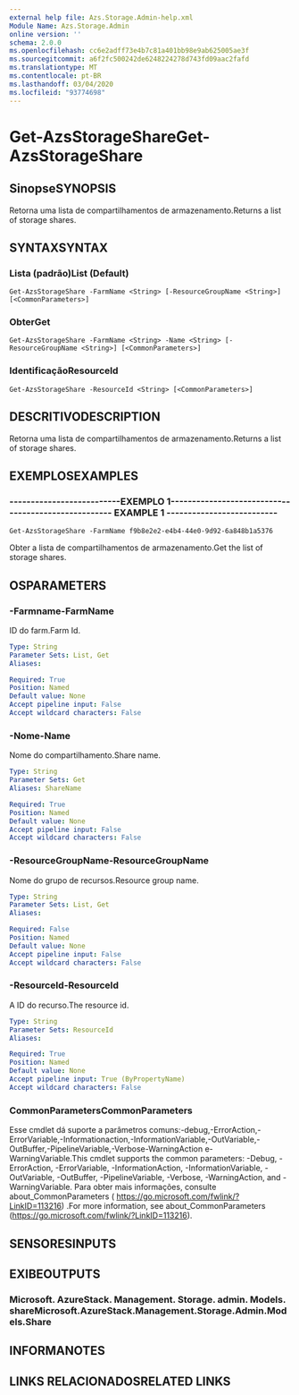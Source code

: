 ```yaml
---
external help file: Azs.Storage.Admin-help.xml
Module Name: Azs.Storage.Admin
online version: ''
schema: 2.0.0
ms.openlocfilehash: cc6e2adff73e4b7c81a401bb98e9ab625005ae3f
ms.sourcegitcommit: a6f2fc500242de6248224278d743fd09aac2fafd
ms.translationtype: MT
ms.contentlocale: pt-BR
ms.lasthandoff: 03/04/2020
ms.locfileid: "93774698"
---
```

# <span data-ttu-id="ad051-101">Get-AzsStorageShare</span><span class="sxs-lookup"><span data-stu-id="ad051-101">Get-AzsStorageShare</span></span>

## <span data-ttu-id="ad051-102">Sinopse</span><span class="sxs-lookup"><span data-stu-id="ad051-102">SYNOPSIS</span></span>
<span data-ttu-id="ad051-103">Retorna uma lista de compartilhamentos de armazenamento.</span><span class="sxs-lookup"><span data-stu-id="ad051-103">Returns a list of storage shares.</span></span>

## <span data-ttu-id="ad051-104">SYNTAX</span><span class="sxs-lookup"><span data-stu-id="ad051-104">SYNTAX</span></span>

### <span data-ttu-id="ad051-105">Lista (padrão)</span><span class="sxs-lookup"><span data-stu-id="ad051-105">List (Default)</span></span>
```
Get-AzsStorageShare -FarmName <String> [-ResourceGroupName <String>] [<CommonParameters>]
```

### <span data-ttu-id="ad051-106">Obter</span><span class="sxs-lookup"><span data-stu-id="ad051-106">Get</span></span>
```
Get-AzsStorageShare -FarmName <String> -Name <String> [-ResourceGroupName <String>] [<CommonParameters>]
```

### <span data-ttu-id="ad051-107">Identificação</span><span class="sxs-lookup"><span data-stu-id="ad051-107">ResourceId</span></span>
```
Get-AzsStorageShare -ResourceId <String> [<CommonParameters>]
```

## <span data-ttu-id="ad051-108">DESCRITIVO</span><span class="sxs-lookup"><span data-stu-id="ad051-108">DESCRIPTION</span></span>
<span data-ttu-id="ad051-109">Retorna uma lista de compartilhamentos de armazenamento.</span><span class="sxs-lookup"><span data-stu-id="ad051-109">Returns a list of storage shares.</span></span>

## <span data-ttu-id="ad051-110">EXEMPLOS</span><span class="sxs-lookup"><span data-stu-id="ad051-110">EXAMPLES</span></span>

### <span data-ttu-id="ad051-111">--------------------------EXEMPLO 1--------------------------</span><span class="sxs-lookup"><span data-stu-id="ad051-111">-------------------------- EXAMPLE 1 --------------------------</span></span>
```
Get-AzsStorageShare -FarmName f9b8e2e2-e4b4-44e0-9d92-6a848b1a5376
```

<span data-ttu-id="ad051-112">Obter a lista de compartilhamentos de armazenamento.</span><span class="sxs-lookup"><span data-stu-id="ad051-112">Get the list of storage shares.</span></span>

## <span data-ttu-id="ad051-113">OS</span><span class="sxs-lookup"><span data-stu-id="ad051-113">PARAMETERS</span></span>

### <span data-ttu-id="ad051-114">-Farmname</span><span class="sxs-lookup"><span data-stu-id="ad051-114">-FarmName</span></span>
<span data-ttu-id="ad051-115">ID do farm.</span><span class="sxs-lookup"><span data-stu-id="ad051-115">Farm Id.</span></span>

```yaml
Type: String
Parameter Sets: List, Get
Aliases: 

Required: True
Position: Named
Default value: None
Accept pipeline input: False
Accept wildcard characters: False
```

### <span data-ttu-id="ad051-116">-Nome</span><span class="sxs-lookup"><span data-stu-id="ad051-116">-Name</span></span>
<span data-ttu-id="ad051-117">Nome do compartilhamento.</span><span class="sxs-lookup"><span data-stu-id="ad051-117">Share name.</span></span>

```yaml
Type: String
Parameter Sets: Get
Aliases: ShareName

Required: True
Position: Named
Default value: None
Accept pipeline input: False
Accept wildcard characters: False
```

### <span data-ttu-id="ad051-118">-ResourceGroupName</span><span class="sxs-lookup"><span data-stu-id="ad051-118">-ResourceGroupName</span></span>
<span data-ttu-id="ad051-119">Nome do grupo de recursos.</span><span class="sxs-lookup"><span data-stu-id="ad051-119">Resource group name.</span></span>

```yaml
Type: String
Parameter Sets: List, Get
Aliases: 

Required: False
Position: Named
Default value: None
Accept pipeline input: False
Accept wildcard characters: False
```

### <span data-ttu-id="ad051-120">-ResourceId</span><span class="sxs-lookup"><span data-stu-id="ad051-120">-ResourceId</span></span>
<span data-ttu-id="ad051-121">A ID do recurso.</span><span class="sxs-lookup"><span data-stu-id="ad051-121">The resource id.</span></span>

```yaml
Type: String
Parameter Sets: ResourceId
Aliases: 

Required: True
Position: Named
Default value: None
Accept pipeline input: True (ByPropertyName)
Accept wildcard characters: False
```

### <span data-ttu-id="ad051-122">CommonParameters</span><span class="sxs-lookup"><span data-stu-id="ad051-122">CommonParameters</span></span>
<span data-ttu-id="ad051-123">Esse cmdlet dá suporte a parâmetros comuns:-debug,-ErrorAction,-ErrorVariable,-Informationaction,-InformationVariable,-OutVariable,-OutBuffer,-PipelineVariable,-Verbose-WarningAction e-WarningVariable.</span><span class="sxs-lookup"><span data-stu-id="ad051-123">This cmdlet supports the common parameters: -Debug, -ErrorAction, -ErrorVariable, -InformationAction, -InformationVariable, -OutVariable, -OutBuffer, -PipelineVariable, -Verbose, -WarningAction, and -WarningVariable.</span></span> <span data-ttu-id="ad051-124">Para obter mais informações, consulte about_CommonParameters ( https://go.microsoft.com/fwlink/?LinkID=113216) .</span><span class="sxs-lookup"><span data-stu-id="ad051-124">For more information, see about_CommonParameters (https://go.microsoft.com/fwlink/?LinkID=113216).</span></span>

## <span data-ttu-id="ad051-125">SENSORES</span><span class="sxs-lookup"><span data-stu-id="ad051-125">INPUTS</span></span>

## <span data-ttu-id="ad051-126">EXIBE</span><span class="sxs-lookup"><span data-stu-id="ad051-126">OUTPUTS</span></span>

### <span data-ttu-id="ad051-127">Microsoft. AzureStack. Management. Storage. admin. Models. share</span><span class="sxs-lookup"><span data-stu-id="ad051-127">Microsoft.AzureStack.Management.Storage.Admin.Models.Share</span></span>

## <span data-ttu-id="ad051-128">INFORMA</span><span class="sxs-lookup"><span data-stu-id="ad051-128">NOTES</span></span>

## <span data-ttu-id="ad051-129">LINKS RELACIONADOS</span><span class="sxs-lookup"><span data-stu-id="ad051-129">RELATED LINKS</span></span>

